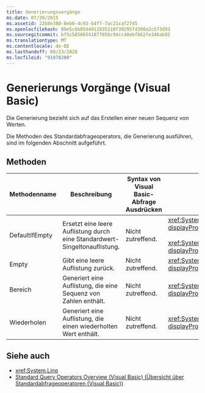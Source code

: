 ```yaml
---
title: Generierungsvorgänge
ms.date: 07/20/2015
ms.assetid: 22b8e380-8eb0-4c93-b4ff-7ac21caf27d5
ms.openlocfilehash: 89e5c6b05d4912835210f39295fd390a2c573d93
ms.sourcegitcommit: bf5c5850654187705bc94cc40ebfb62fe346ab02
ms.translationtype: MT
ms.contentlocale: de-DE
ms.lasthandoff: 09/23/2020
ms.locfileid: "91078280"
---
```

# <a name="generation-operations-visual-basic"></a>Generierungs Vorgänge (Visual Basic)

Die Generierung bezieht sich auf das Erstellen einer neuen Sequenz von Werten.  
  
 Die Methoden des Standardabfrageoperators, die Generierung ausführen, sind im folgenden Abschnitt aufgeführt.  
  
## <a name="methods"></a>Methoden  
  
|Methodenname|Beschreibung|Syntax von Visual Basic-Abfrage Ausdrücken|Weitere Informationen|  
|-----------------|-----------------|------------------------------------------|----------------------|  
|DefaultIfEmpty|Ersetzt eine leere Auflistung durch eine Standardwert-Singeltonauflistung.|Nicht zutreffend.|<xref:System.Linq.Enumerable.DefaultIfEmpty%2A?displayProperty=nameWithType><br /><br /> <xref:System.Linq.Queryable.DefaultIfEmpty%2A?displayProperty=nameWithType>|  
|Empty|Gibt eine leere Auflistung zurück.|Nicht zutreffend.|<xref:System.Linq.Enumerable.Empty%2A?displayProperty=nameWithType>|  
|Bereich|Generiert eine Auflistung, die eine Sequenz von Zahlen enthält.|Nicht zutreffend.|<xref:System.Linq.Enumerable.Range%2A?displayProperty=nameWithType>|  
|Wiederholen|Generiert eine Auflistung, die einen wiederholten Wert enthält.|Nicht zutreffend.|<xref:System.Linq.Enumerable.Repeat%2A?displayProperty=nameWithType>|  
  
## <a name="see-also"></a>Siehe auch

- <xref:System.Linq>
- [Standard Query Operators Overview (Visual Basic) (Übersicht über Standardabfrageoperatoren (Visual Basic))](standard-query-operators-overview.md)
